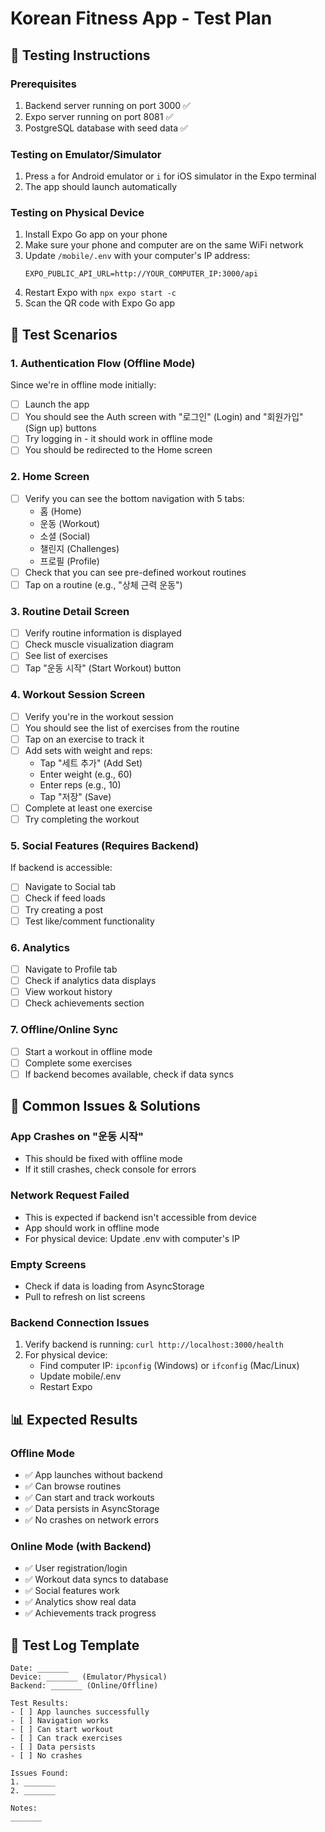 # Korean Fitness App - Test Plan

## 🧪 Testing Instructions

### Prerequisites
1. Backend server running on port 3000 ✅
2. Expo server running on port 8081 ✅
3. PostgreSQL database with seed data ✅

### Testing on Emulator/Simulator
1. Press `a` for Android emulator or `i` for iOS simulator in the Expo terminal
2. The app should launch automatically

### Testing on Physical Device
1. Install Expo Go app on your phone
2. Make sure your phone and computer are on the same WiFi network
3. Update `/mobile/.env` with your computer's IP address:
   ```
   EXPO_PUBLIC_API_URL=http://YOUR_COMPUTER_IP:3000/api
   ```
4. Restart Expo with `npx expo start -c`
5. Scan the QR code with Expo Go app

## 📱 Test Scenarios

### 1. Authentication Flow (Offline Mode)
Since we're in offline mode initially:
- [ ] Launch the app
- [ ] You should see the Auth screen with "로그인" (Login) and "회원가입" (Sign up) buttons
- [ ] Try logging in - it should work in offline mode
- [ ] You should be redirected to the Home screen

### 2. Home Screen
- [ ] Verify you can see the bottom navigation with 5 tabs:
  - 홈 (Home)
  - 운동 (Workout)
  - 소셜 (Social)
  - 챌린지 (Challenges)
  - 프로필 (Profile)
- [ ] Check that you can see pre-defined workout routines
- [ ] Tap on a routine (e.g., "상체 근력 운동")

### 3. Routine Detail Screen
- [ ] Verify routine information is displayed
- [ ] Check muscle visualization diagram
- [ ] See list of exercises
- [ ] Tap "운동 시작" (Start Workout) button

### 4. Workout Session Screen
- [ ] Verify you're in the workout session
- [ ] You should see the list of exercises from the routine
- [ ] Tap on an exercise to track it
- [ ] Add sets with weight and reps:
  - Tap "세트 추가" (Add Set)
  - Enter weight (e.g., 60)
  - Enter reps (e.g., 10)
  - Tap "저장" (Save)
- [ ] Complete at least one exercise
- [ ] Try completing the workout

### 5. Social Features (Requires Backend)
If backend is accessible:
- [ ] Navigate to Social tab
- [ ] Check if feed loads
- [ ] Try creating a post
- [ ] Test like/comment functionality

### 6. Analytics
- [ ] Navigate to Profile tab
- [ ] Check if analytics data displays
- [ ] View workout history
- [ ] Check achievements section

### 7. Offline/Online Sync
- [ ] Start a workout in offline mode
- [ ] Complete some exercises
- [ ] If backend becomes available, check if data syncs

## 🐛 Common Issues & Solutions

### App Crashes on "운동 시작"
- This should be fixed with offline mode
- If it still crashes, check console for errors

### Network Request Failed
- This is expected if backend isn't accessible from device
- App should work in offline mode
- For physical device: Update .env with computer's IP

### Empty Screens
- Check if data is loading from AsyncStorage
- Pull to refresh on list screens

### Backend Connection Issues
1. Verify backend is running: `curl http://localhost:3000/health`
2. For physical device:
   - Find computer IP: `ipconfig` (Windows) or `ifconfig` (Mac/Linux)
   - Update mobile/.env
   - Restart Expo

## 📊 Expected Results

### Offline Mode
- ✅ App launches without backend
- ✅ Can browse routines
- ✅ Can start and track workouts
- ✅ Data persists in AsyncStorage
- ✅ No crashes on network errors

### Online Mode (with Backend)
- ✅ User registration/login
- ✅ Workout data syncs to database
- ✅ Social features work
- ✅ Analytics show real data
- ✅ Achievements track progress

## 📝 Test Log Template

```
Date: _______
Device: _______ (Emulator/Physical)
Backend: _______ (Online/Offline)

Test Results:
- [ ] App launches successfully
- [ ] Navigation works
- [ ] Can start workout
- [ ] Can track exercises
- [ ] Data persists
- [ ] No crashes

Issues Found:
1. _______
2. _______

Notes:
_______
```